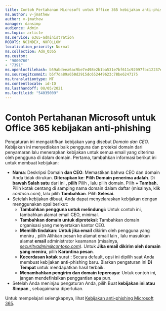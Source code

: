 ```yaml
---
title: Contoh Pertahanan Microsoft untuk Office 365 kebijakan anti-phishing
ms.author: v-jmathew
author: v-jmathew
manager: dansimp
audience: Admin
ms.topic: article
ms.service: o365-administration
ROBOTS: NOINDEX, NOFOLLOW
localization_priority: Normal
ms.collection: Adm_O365
ms.custom:
- "9000760"
- "7391"
ms.openlocfilehash: b59abdeea6ac9be7e498e2b1ba531e7bf611c92097fbc12237e78364dae84f35
ms.sourcegitcommit: b5f7da89a650d2915dc652449623c78be6247175
ms.translationtype: MT
ms.contentlocale: id-ID
ms.lasthandoff: 08/05/2021
ms.locfileid: "54035009"
---
```

# <a name="example-microsoft-defender-for-office-365-anti-phishing-policy"></a>Contoh Pertahanan Microsoft untuk Office 365 kebijakan anti-phishing

Pengaturan ini mengaktifkan kebijakan yang disebut *Domain dan CEO*. Kebijakan ini menyediakan baik pengguna dan proteksi domain dari penyamaran lalu menerapkan kebijakan untuk semua email yang diterima oleh pengguna di dalam domain. Pertama, tambahkan informasi berikut ini untuk membuat kebijakan:

- **Nama**: Deskripsi Domain **dan CEO**: Memastikan bahwa CEO dan domain Anda tidak diirukan.
  **Diterapkan ke**: **Pilih Domain penerima adalah**. Di **bawah Salah satu** dari ini , **pilih** Pilih , lalu pilih domain. Pilih **+ Tambah.** Pilih kotak centang di samping nama domain dalam daftar (misalnya, klik *contoso.com*), lalu pilih **Tambahkan**. Pilih **Selesai.**
- Setelah kebijakan dibuat, Anda dapat menyelaraskan kebijakan dengan menggunakan opsi berikut:
  - **Tambahkan pengguna untuk melindungi:** Untuk contoh ini, tambahkan alamat email CEO, minimal.
  - **Tambahkan domain untuk diproteksi:** Tambahkan domain organisasi yang menyertakan kantor CEO.
  - **Memilih tindakan**: **Untuk jika email** dikirim oleh pengguna yang meniru , pilih Alihkan pesan ke alamat email lain , lalu masukkan alamat **email** administrator keamanan (misalnya, *securityadmin@contoso.com*). Untuk **Jika email dikirim oleh domain yang meniru**, pilih **Karantina pesan**.
  - **Kecerdasan kotak** surat : Secara default, opsi ini dipilih saat Anda membuat kebijakan anti-phishing baru. Biarkan pengaturan ini **Di Tempat** untuk mendapatkan hasil terbaik.
  - **Menambahkan pengirim dan domain tepercaya:** Untuk contoh ini, jangan mendefinisikan penggantian apa pun.
- Setelah Anda meninjau pengaturan Anda, pilih Buat **kebijakan ini atau Simpan** , sebagaimana diperlukan. 

Untuk mempelajari selengkapnya, lihat [Kebijakan anti-phishing Microsoft 365](https://go.microsoft.com/fwlink/?linkid=2092235).
